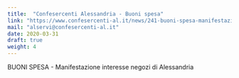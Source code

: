 ```yaml
---
title:  "Confesercenti Alessandria - Buoni spesa"
link: "https://www.confesercenti-al.it/news/241-buoni-spesa-manifestazione-interesse-negozi-di-alessandria.html"
mail: "alservi@confesercenti-al.it"
date: 2020-03-31
draft: true
weight: 4
---
```


BUONI SPESA - Manifestazione interesse negozi di Alessandria

